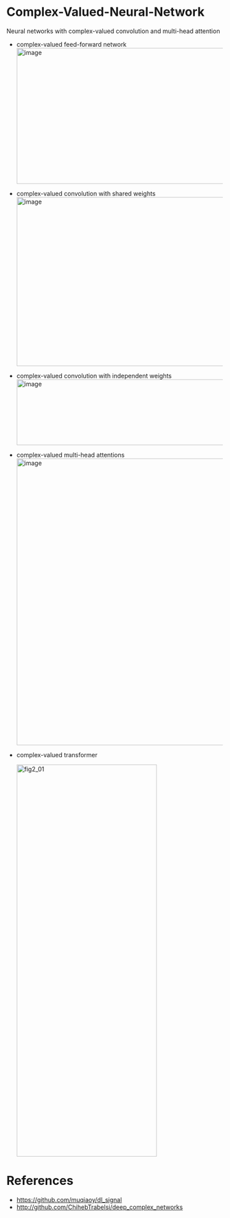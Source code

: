 # Complex-Valued-Neural-Network
Neural networks with complex-valued convolution and multi-head attention

- complex-valued feed-forward network
  <img width="1204" height="316" alt="image" src="https://github.com/user-attachments/assets/bef70233-a9da-41ff-a57b-08c7012d78d8" />

- complex-valued convolution with shared weights
  <img width="835" height="393" alt="image" src="https://github.com/user-attachments/assets/b40ace21-678b-42b2-b676-f743be2825b9" />

- complex-valued convolution with independent weights
  <img width="624" height="153" alt="image" src="https://github.com/user-attachments/assets/fe7bcc1b-7cc3-4611-a8fd-6c9626138304" />

- complex-valued multi-head attentions
  <img width="1551" height="667" alt="image" src="https://github.com/user-attachments/assets/e956fd21-533e-4791-8426-e5494bba3b05" />

- complex-valued transformer
  
  <img width="326" height="912" alt="fig2_01" src="https://github.com/user-attachments/assets/990ced73-69a7-4d76-8360-6ba82d434c72" />

# References
- https://github.com/muqiaoy/dl_signal
- http://github.com/ChihebTrabelsi/deep_complex_networks
